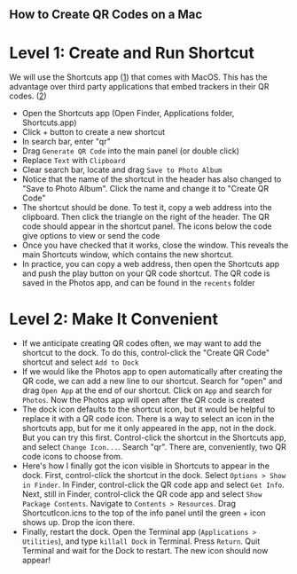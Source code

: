 ## How to Create QR Codes on a Mac

# Level 1: Create and Run Shortcut
We will use the Shortcuts app ([1]) that comes with MacOS. This has the advantage over third party applications that embed trackers in their QR codes. ([2])
- Open the Shortcuts app (Open Finder, Applications folder, Shortcuts.app)
- Click + button to create a new shortcut
- In search bar, enter "qr"
- Drag `Generate QR Code` into the main panel (or double click)
- Replace `Text` with `Clipboard`
- Clear search bar, locate and drag `Save to Photo Album`
- Notice that the name of the shortcut in the header has also changed to "Save to Photo Album". Click the name and change it to "Create QR Code"
- The shortcut should be done. To test it, copy a web address into the clipboard. Then click the triangle on the right of the header. The QR code should appear in the shortcut panel. The icons below the code give options to view or send the code
- Once you have checked that it works, close the window. This reveals the main Shortcuts window, which contains the new shortcut.
- In practice, you can copy a web address, then open the Shortcuts app and push the play button on your QR code shortcut. The QR code is saved in the Photos app, and can be found in the `recents` folder

# Level 2: Make It Convenient
- If we anticipate creating QR codes often, we may want to add the shortcut to the dock. To do this, control-click the "Create QR Code" shortcut and select `Add to Dock`
- If we would like the Photos app to open automatically after creating the QR code, we can add a new line to our shortcut. Search for "open" and drag `Open App` at the end of our shortcut. Click on `App` and search for `Photos`. Now the Photos app will open after the QR code is created
- The dock icon defaults to the shortcut icon, but it would be helpful to replace it with a QR code icon. There is a way to select an icon in the shortcuts app, but for me it only appeared in the app, not in the dock. But you can try this first. Control-click the shortcut in the Shortcuts app, and select `Change Icon...`. Search "qr". There are, conveniently, two QR code icons to choose from.
- Here's how I finally got the icon visible in Shortcuts to appear in the dock. First, control-click the shortcut in the dock. Select `Options > Show in Finder`. In Finder, control-click the QR code app and select `Get Info`. Next, still in Finder, control-click the QR code app and select `Show Package Contents`. Navigate to `Contents > Resources`. Drag ShortcutIcon.icns to the top of the info panel until the green + icon shows up. Drop the icon there.
- Finally, restart the dock. Open the Terminal app (`Applications > Utilities`), and type `killall Dock` in Terminal. Press `Return`. Quit Terminal and wait for the Dock to restart. The new icon should now appear!

[1]: https://support.apple.com/guide/shortcuts-mac/intro-to-shortcuts-apdf22b0444c/mac
[2]: https://education.apple.com/resource/250011714